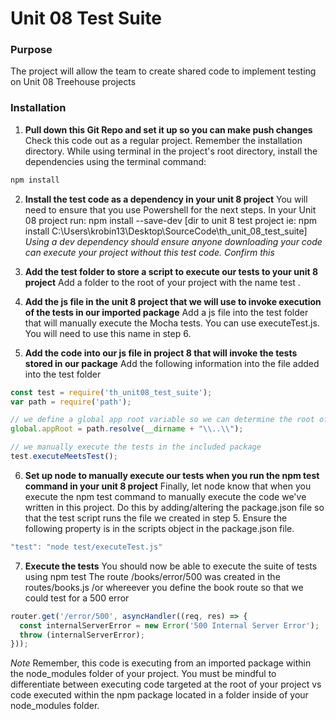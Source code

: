 # Unit 08 Test Suite

### Purpose
The project will allow the team to create shared code to implement testing on Unit 08 Treehouse projects

### Installation 
1. **Pull down this Git Repo and set it up so you can make push changes**
Check this code out as a regular project. Remember the installation directory.
While using terminal in the project's root directory, install the dependencies using the terminal command:
```javascript
npm install
```

2. **Install the test code as a dependency in your unit 8 project**
You will need to ensure that you use Powershell for the next steps. 
In your Unit 08 project run: npm install --save-dev [dir to unit 8 test project ie: npm install C:\Users\krobin13\Desktop\SourceCode\th_unit_08_test_suite\]
*Using a dev dependency should ensure anyone downloading your code can execute your project without this test code. Confirm this*

3. **Add the test folder to store a script to execute our tests to your unit 8 project** Add a folder to the root of your project with the name test .

4. **Add the js file in the unit 8 project that we will use to invoke execution of the tests in our imported package** Add a js file into the test folder that will manually execute the Mocha tests. You can use executeTest.js. You will need to use this name in step 6.

5. **Add the code into our js file in project 8 that will invoke the tests stored in our package** Add the following information into the file added into the test folder
```javascript
const test = require('th_unit08_test_suite');
var path = require('path');

// we define a global app root variable so we can determine the root of the application
global.appRoot = path.resolve(__dirname + "\\..\\");

// we manually execute the tests in the included package
test.executeMeetsTest();
```

6. **Set up node to manually execute our tests when you run the npm test command in your unit 8 project** Finally, let node know that when you execute the npm test command to manually execute the code we've written in this project. Do this by adding/altering the package.json file so that the test script runs the file we created in step 5. Ensure the following property is in the scripts object in the package.json file.

```javascript
"test": "node test/executeTest.js"
```
7. **Execute the tests** You should now be able to execute the suite of tests using npm test
The route /books/error/500 was created in the routes/books.js /or whereever you define the book route so that we could test for a 500 error
```javascript
router.get('/error/500', asyncHandler((req, res) => {
  const internalServerError = new Error('500 Internal Server Error');
  throw (internalServerError);
}));
```



*Note*
Remember, this code is executing from an imported package within the node_modules folder of your project. You must be mindful to differentiate between executing code targeted at the root of your project vs code executed within the npm package located in a  folder inside of your node_modules folder. 
